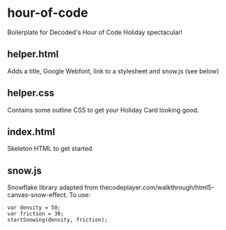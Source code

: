 hour-of-code
============

Boilerplate for Decoded's Hour of Code Holiday spectacular!

## helper.html

Adds a title, Google Webfont, link to a stylesheet and snow.js (see below)

## helper.css

Contains some outline CSS to get your Holiday Card looking good.

## index.html

Skeleton HTML to get started

## snow.js

Snowflake library adapted from thecodeplayer.com/walkthrough/html5-canvas-snow-effect. To use:

    var density = 50;
    var friction = 30;
    startSnowing(density, friction);
